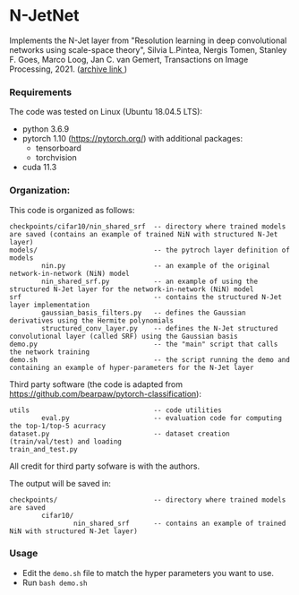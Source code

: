# N-JetNet
Implements the N-Jet layer from "Resolution learning in deep convolutional networks using scale-space theory", Silvia L.Pintea, Nergis Tomen, Stanley F. Goes, Marco Loog, Jan C. van Gemert, Transactions on Image Processing, 2021. (<a href="https://arxiv.org/abs/2106.03412">archive link </a>)


### Requirements
The code was tested on Linux (Ubuntu 18.04.5 LTS):
- python 3.6.9
- pytorch 1.10 (https://pytorch.org/) with additional packages:
    - tensorboard
    - torchvision    
- cuda 11.3

### Organization:

This code is organized as follows:
```
checkpoints/cifar10/nin_shared_srf  -- directory where trained models are saved (contains an example of trained NiN with structured N-Jet layer)
models/                             -- the pytroch layer definition of models
        nin.py                      -- an example of the original network-in-network (NiN) model
        nin_shared_srf.py           -- an example of using the structured N-Jet layer for the network-in-network (NiN) model 
srf                                 -- contains the structured N-Jet layer implementation
        gaussian_basis_filters.py   -- defines the Gaussian derivatives using the Hermite polynomials
        structured_conv_layer.py    -- defines the N-Jet structured convolutional layer (called SRF) using the Gaussian basis 
demo.py                             -- the "main" script that calls the network training
demo.sh                             -- the script running the demo and containing an example of hyper-parameters for the N-Jet layer
```

Third party software (the code is adapted from https://github.com/bearpaw/pytorch-classification):
```
utils                               -- code utilities
        eval.py                     -- evaluation code for computing the top-1/top-5 acurracy
dataset.py                          -- dataset creation (train/val/test) and loading 
train_and_test.py
```
All credit for third party sofware is with the authors.

The output will be saved in:
```
checkpoints/                        -- directory where trained models are saved
        cifar10/
                nin_shared_srf      -- contains an example of trained NiN with structured N-Jet layer)

```

### Usage
- Edit the ```demo.sh``` file to match the hyper parameters you want to use.
- Run ```bash demo.sh```


